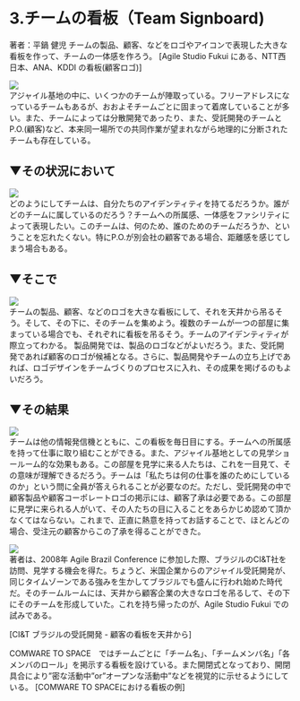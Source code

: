 # 3.チームの看板（Team Signboard)
著者：平鍋 健児
チームの製品、顧客、などをロゴやアイコンで表現した大きな看板を作って、チームの一体感を作ろう。
[Agile Studio Fukui にある、NTT西日本、ANA、KDDI の看板(顧客ロゴ)]

<img src="https://github.com/kenjihiranabe/agile-basement-patterns/blob/master/images/icon/context.png"><br>
アジャイル基地の中に、いくつかのチームが陣取っている。フリーアドレスになっているチームもあるが、おおよそチームごとに固まって着席していることが多い。また、チームによっては分散開発であったり、また、受託開発のチームとP.O.(顧客)など、本来同一場所での共同作業が望まれながら地理的に分断されたチームも存在している。

## ▼その状況において  
<img src="https://github.com/kenjihiranabe/agile-basement-patterns/blob/master/images/icon/problem.png"><br>
どのようにしてチームは、自分たちのアイデンティティを持てるだろうか。誰がどのチームに属しているのだろう？チームへの所属感、一体感をファシリティによって表現したい。このチームは、何のため、誰のためのチームだろうか、ということを忘れたくない。特にP.O.が別会社の顧客である場合、距離感を感じてしまう場合もある。

## ▼そこで
<img src="https://github.com/kenjihiranabe/agile-basement-patterns/blob/master/images/icon/solution.png"><br>
チームの製品、顧客、などのロゴを大きな看板にして、それを天井から吊るそう。そして、その下に、そのチームを集めよう。複数のチームが一つの部屋に集まっている場合でも、それぞれに看板を吊るそう。チームのアイデンティティが際立ってわかる。
製品開発では、製品のロゴなどがよいだろう。また、受託開発であれば顧客のロゴが候補となる。さらに、製品開発やチームの立ち上げであれば、ロゴデザインをチームづくりのプロセスに入れ、その成果を掲げるのもよいだろう。

## ▼その結果  
<img src="https://github.com/kenjihiranabe/agile-basement-patterns/blob/master/images/icon/consequentcontext.png"><br>
チームは他の情報発信機とともに、この看板を毎日目にする。チームへの所属感を持って仕事に取り組むことができる。また、アジャイル基地としての見学ショールーム的な効果もある。この部屋を見学に来る人たちは、これを一目見て、その意味が理解できるだろう。チームは「私たちは何の仕事を誰のためにしているのか」という問に全員が答えられることが必要なのだ。ただし、受託開発の中で顧客製品や顧客コーポレートロゴの掲示には、顧客了承は必要である。この部屋に見学に来られる人がいて、その人たちの目に入ることをあらかじめ認めて頂かなくてはならない。これまで、正直に熱意を持ってお話することで、ほとんどの場合、受注元の顧客からこの了承を得ることができた。

<img src="https://github.com/kenjihiranabe/agile-basement-patterns/blob/master/images/icon/knownusage.png"><br>
著者は、2008年 Agile Brazil Conference に参加した際、ブラジルのCI&T社を訪問、見学する機会を得た。ちょうど、米国企業からのアジャイル受託開発が、同じタイムゾーンである強みを生かしてブラジルでも盛んに行われ始めた時代だ。そのチームルームには、天井から顧客企業の大きなロゴを吊るして、その下にそのチームを形成していた。これを持ち帰ったのが、Agile Studio Fukui での試みである。

[CI&T ブラジルの受託開発 - 顧客の看板を天井から]

COMWARE TO SPACE　ではチームごとに「チーム名」、「チームメンバ名」「各メンバのロール」を掲示する看板を設けている。また開閉式となっており、開閉具合により”密な活動中”or”オープンな活動中”などを視覚的に示せるようにしている。
[COMWARE TO SPACEにおける看板の例]
